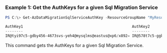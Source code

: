 ### Example 1: Get the AuthKeys for a given Sql Migration Service
```powershell
PS C:\> Get-AzDataMigrationSqlServiceAuthKey -ResourceGroupName "MyResourceGroup" -SqlMigrationServiceName "MySqlMigrationService"

AuthKey1                                                 AuthKey2
--------                                                 --------
IR@tyi97c5-gdby456-4673svs-yeh4@mysqlms@eastus@xp6/x892= IR@578t7c5-ggby479-4353dms-hei4@mysqlms@eastus@er9/24i0=
```

This command gets the AuthKeys for a given Sql Migration Service.



